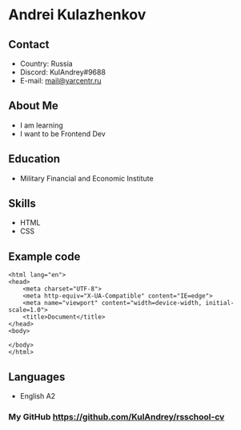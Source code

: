 # Andrei Kulazhenkov

## Contact
* Country: Russia
* Discord: KulAndrey#9688
* E-mail: mail@yarcentr.ru
## About Me
* I am learning
* I want to be Frontend Dev

## Education
* Military Financial and Economic Institute

## Skills
* HTML
* CSS

## Example code
```<!DOCTYPE html>
<html lang="en">
<head>
    <meta charset="UTF-8">
    <meta http-equiv="X-UA-Compatible" content="IE=edge">
    <meta name="viewport" content="width=device-width, initial-scale=1.0">
    <title>Document</title>
</head>
<body>
    
</body>
</html>
```
## Languages
* English A2

### My GitHub https://github.com/KulAndrey/rsschool-cv